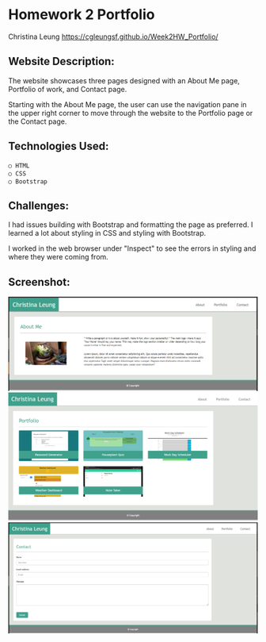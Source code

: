 # Homework 2 Portfolio
   Christina Leung
   https://cgleungsf.github.io/Week2HW_Portfolio/

## Website Description:
   The website showcases three pages designed with an About Me page, Portfolio of work, and Contact page. 

   Starting with the About Me page, the user can use the navigation pane in the upper right corner to move through the website to the Portfolio page or the Contact page. 

## Technologies Used:
    ○ HTML
    ○ CSS
    ○ Bootstrap

## Challenges:
   I had issues building with Bootstrap and formatting the page as preferred. I learned a lot about styling in CSS and styling with Bootstrap. 

   I worked in the web browser under "Inspect" to see the errors in styling and where they were coming from. 

## Screenshot:
![screenshot](./Assets/images/Screenshot_AboutMe.PNG)
![screenshot](./Assets/images/Screenshot_Portfolio.PNG)
![screenshot](./Assets/images/Screenshot_Contact.PNG)